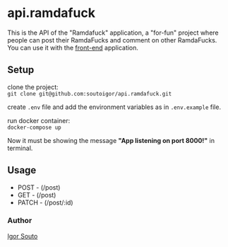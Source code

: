 # api.ramdafuck

This is the API of the "Ramdafuck" application, a "for-fun" project where people can post their RamdaFucks and comment on other RamdaFucks.  
You can use it with the [front-end](https://github.com/soutoigor/app.ramdafuck) application.

## Setup

clone the project:  
`git clone git@github.com:soutoigor/api.ramdafuck.git`

create `.env` file and add the environment variables as in `.env.example` file.

run docker container:  
`docker-compose up`

Now it must be showing the message **"App listening on port 8000!"** in terminal.

## Usage  

- POST - (/post)
- GET - (/post)
- PATCH - (/post/:id)

### Author
[Igor Souto](https://www.linkedin.com/in/igor-souto/)
